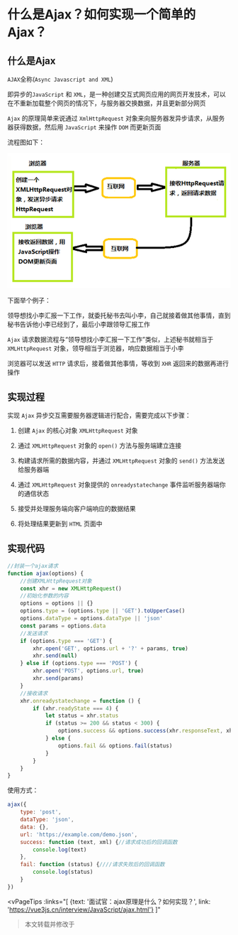 # 什么是Ajax？如何实现一个简单的Ajax？

## 什么是Ajax

`AJAX`全称(`Async Javascript and XML`)

即异步的`JavaScript` 和 `XML`，是一种创建交互式网页应用的网页开发技术，可以在不重新加载整个网页的情况下，与服务器交换数据，并且更新部分网页

`Ajax` 的原理简单来说通过 `XmlHttpRequest` 对象来向服务器发异步请求，从服务器获得数据，然后用 `JavaScript` 来操作 `DOM` 而更新页面

流程图如下：

![](../../../public/images/ajax-flow.png)

下面举个例子：

领导想找小李汇报一下工作，就委托秘书去叫小李，自己就接着做其他事情，直到秘书告诉他小李已经到了，最后小李跟领导汇报工作

`Ajax` 请求数据流程与“领导想找小李汇报一下工作”类似，上述秘书就相当于 `XMLHttpRequest` 对象，领导相当于浏览器，响应数据相当于小李

浏览器可以发送 `HTTP` 请求后，接着做其他事情，等收到 `XHR` 返回来的数据再进行操作

## 实现过程

实现 `Ajax` 异步交互需要服务器逻辑进行配合，需要完成以下步骤：

1. 创建 `Ajax` 的核心对象 `XMLHttpRequest` 对象

2. 通过 `XMLHttpRequest` 对象的 `open()` 方法与服务端建立连接

3. 构建请求所需的数据内容，并通过 `XMLHttpRequest` 对象的 `send()` 方法发送给服务器端

4. 通过 `XMLHttpRequest` 对象提供的 `onreadystatechange` 事件监听服务器端你的通信状态

5. 接受并处理服务端向客户端响应的数据结果

6. 将处理结果更新到 `HTML` 页面中

## 实现代码

```js
//封装一个ajax请求
function ajax(options) {
    //创建XMLHttpRequest对象
    const xhr = new XMLHttpRequest()
    //初始化参数的内容
    options = options || {}
    options.type = (options.type || 'GET').toUpperCase()
    options.dataType = options.dataType || 'json'
    const params = options.data
    //发送请求
    if (options.type === 'GET') {
        xhr.open('GET', options.url + '?' + params, true)
        xhr.send(null)
    } else if (options.type === 'POST') {
        xhr.open('POST', options.url, true)
        xhr.send(params)
    }
    //接收请求
    xhr.onreadystatechange = function () {
        if (xhr.readyState === 4) {
            let status = xhr.status
            if (status >= 200 && status < 300) {
                options.success && options.success(xhr.responseText, xhr.responseXML)
            } else {
                options.fail && options.fail(status)
            }
        }
    }
}
```

使用方式：

```js
ajax({
    type: 'post',
    dataType: 'json',
    data: {},
    url: 'https://example.com/demo.json',
    success: function (text, xml) {//请求成功后的回调函数
        console.log(text)
    },
    fail: function (status) {////请求失败后的回调函数
        console.log(status)
    }
})
```

<vPageTips :links="[
        {text: '面试官：ajax原理是什么？如何实现？', link: 'https://vue3js.cn/interview/JavaScript/ajax.html'}
    ]"
>本文转载并修改于</vPageTips>
